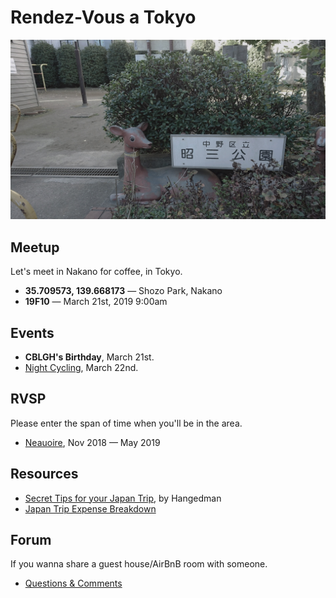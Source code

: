# Rendez-Vous a Tokyo

<img src='RENDEZVOUS.jpg' width='600'/>

## Meetup

Let's meet in Nakano for coffee, in Tokyo.

- **35.709573, 139.668173** — Shozo Park, Nakano
- **19F10** — March 21st, 2019 9:00am

## Events

- **CBLGH's Birthday**, March 21st.
- [Night Cycling](http://wiki.xxiivv.com/JNC), March 22nd.

## RVSP

Please enter the span of time when you'll be in the area.

- [Neauoire](http://twitter.com/neauoire), Nov 2018 — May 2019

## Resources

- [Secret Tips for your Japan Trip](https://medium.com/@hangedmandesign/secret-and-undocumented-japan-trip-tips-f846fdfcee29), by Hangedman
- [Japan Trip Expense Breakdown](https://medium.com/@Letkma/japan-trip-expense-breakdown-1bb8f3dcac0e)

## Forum

If you wanna share a guest house/AirBnB room with someone.

- [Questions & Comments](https://github.com/merveilles/Resources/issues)
